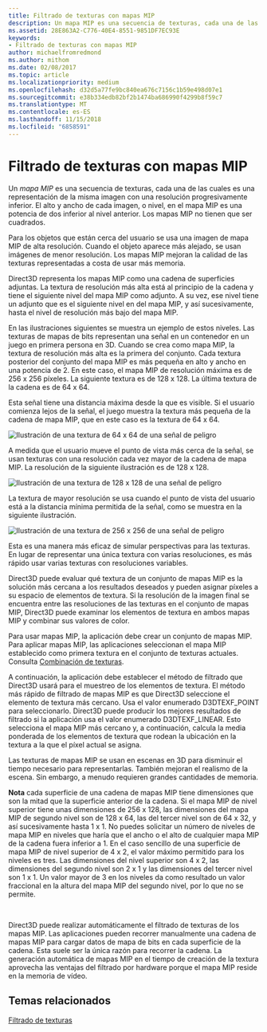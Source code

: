 ```yaml
---
title: Filtrado de texturas con mapas MIP
description: Un mapa MIP es una secuencia de texturas, cada una de las cuales es una representación de la misma imagen con una resolución progresivamente inferior. El alto y ancho de cada imagen, o nivel, en el mapa MIP es una potencia de dos inferior al nivel anterior.
ms.assetid: 28E863A2-C776-40E4-8551-9851DF7EC93E
keywords:
- Filtrado de texturas con mapas MIP
author: michaelfromredmond
ms.author: mithom
ms.date: 02/08/2017
ms.topic: article
ms.localizationpriority: medium
ms.openlocfilehash: d32d5a77fe9bc840ea676c7156c1b59e498d07e1
ms.sourcegitcommit: e38b334edb82bf2b1474ba686990f4299b8f59c7
ms.translationtype: MT
ms.contentlocale: es-ES
ms.lasthandoff: 11/15/2018
ms.locfileid: "6858591"
---
```

# <a name="texture-filtering-with-mipmaps"></a>Filtrado de texturas con mapas MIP


Un *mapa MIP* es una secuencia de texturas, cada una de las cuales es una representación de la misma imagen con una resolución progresivamente inferior. El alto y ancho de cada imagen, o nivel, en el mapa MIP es una potencia de dos inferior al nivel anterior. Los mapas MIP no tienen que ser cuadrados.

Para los objetos que están cerca del usuario se usa una imagen de mapa MIP de alta resolución. Cuando el objeto aparece más alejado, se usan imágenes de menor resolución. Los mapas MIP mejoran la calidad de las texturas representadas a costa de usar más memoria.

Direct3D representa los mapas MIP como una cadena de superficies adjuntas. La textura de resolución más alta está al principio de la cadena y tiene el siguiente nivel del mapa MIP como adjunto. A su vez, ese nivel tiene un adjunto que es el siguiente nivel en del mapa MIP, y así sucesivamente, hasta el nivel de resolución más bajo del mapa MIP.

En las ilustraciones siguientes se muestra un ejemplo de estos niveles. Las texturas de mapas de bits representan una señal en un contenedor en un juego en primera persona en 3D. Cuando se crea como mapa MIP, la textura de resolución más alta es la primera del conjunto. Cada textura posterior del conjunto del mapa MIP es más pequeña en alto y ancho en una potencia de 2. En este caso, el mapa MIP de resolución máxima es de 256 x 256 píxeles. La siguiente textura es de 128 x 128. La última textura de la cadena es de 64 x 64.

Esta señal tiene una distancia máxima desde la que es visible. Si el usuario comienza lejos de la señal, el juego muestra la textura más pequeña de la cadena de mapa MIP, que en este caso es la textura de 64 x 64.

![Ilustración de una textura de 64 x 64 de una señal de peligro](images/mip1.jpg)

A medida que el usuario mueve el punto de vista más cerca de la señal, se usan texturas con una resolución cada vez mayor de la cadena de mapa MIP. La resolución de la siguiente ilustración es de 128 x 128.

![Ilustración de una textura de 128 x 128 de una señal de peligro](images/mip2.jpg)

La textura de mayor resolución se usa cuando el punto de vista del usuario está a la distancia mínima permitida de la señal, como se muestra en la siguiente ilustración.

![Ilustración de una textura de 256 x 256 de una señal de peligro](images/mip3.jpg)

Esta es una manera más eficaz de simular perspectivas para las texturas. En lugar de representar una única textura con varias resoluciones, es más rápido usar varias texturas con resoluciones variables.

Direct3D puede evaluar qué textura de un conjunto de mapas MIP es la solución más cercana a los resultados deseados y pueden asignar píxeles a su espacio de elementos de textura. Si la resolución de la imagen final se encuentra entre las resoluciones de las texturas en el conjunto de mapas MIP, Direct3D puede examinar los elementos de textura en ambos mapas MIP y combinar sus valores de color.

Para usar mapas MIP, la aplicación debe crear un conjunto de mapas MIP. Para aplicar mapas MIP, las aplicaciones seleccionan el mapa MIP establecido como primera textura en el conjunto de texturas actuales. Consulta [Combinación de texturas](texture-blending.md).

A continuación, la aplicación debe establecer el método de filtrado que Direct3D usará para el muestreo de los elementos de textura. El método más rápido de filtrado de mapas MIP es que Direct3D seleccione el elemento de textura más cercano. Usa el valor enumerado D3DTEXF\_POINT para seleccionarlo. Direct3D puede producir los mejores resultados de filtrado si la aplicación usa el valor enumerado D3DTEXF\_LINEAR. Esto selecciona el mapa MIP más cercano y, a continuación, calcula la media ponderada de los elementos de textura que rodean la ubicación en la textura a la que el píxel actual se asigna.

Las texturas de mapas MIP se usan en escenas en 3D para disminuir el tiempo necesario para representarlas. También mejoran el realismo de la escena. Sin embargo, a menudo requieren grandes cantidades de memoria.

**Nota**  cada superficie de una cadena de mapas MIP tiene dimensiones que son la mitad que la superficie anterior de la cadena. Si el mapa MIP de nivel superior tiene unas dimensiones de 256 x 128, las dimensiones del mapa MIP de segundo nivel son de 128 x 64, las del tercer nivel son de 64 x 32, y así sucesivamente hasta 1 x 1. No puedes solicitar un número de niveles de mapa MIP en niveles que haría que el ancho o el alto de cualquier mapa MIP de la cadena fuera inferior a 1. En el caso sencillo de una superficie de mapa MIP de nivel superior de 4 x 2, el valor máximo permitido para los niveles es tres. Las dimensiones del nivel superior son 4 x 2, las dimensiones del segundo nivel son 2 x 1 y las dimensiones del tercer nivel son 1 x 1. Un valor mayor de 3 en los niveles da como resultado un valor fraccional en la altura del mapa MIP del segundo nivel, por lo que no se permite.

 

Direct3D puede realizar automáticamente el filtrado de texturas de los mapas MIP. Las aplicaciones pueden recorrer manualmente una cadena de mapas MIP para cargar datos de mapa de bits en cada superficie de la cadena. Esta suele ser la única razón para recorrer la cadena. La generación automática de mapas MIP en el tiempo de creación de la textura aprovecha las ventajas del filtrado por hardware porque el mapa MIP reside en la memoria de vídeo.

## <a name="span-idrelated-topicsspanrelated-topics"></a><span id="related-topics"></span>Temas relacionados


[Filtrado de texturas](texture-filtering.md)

 

 




